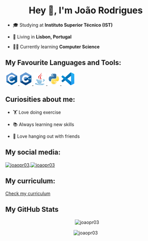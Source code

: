 <h1 align="center"> Hey 👋, I'm João Rodrigues </h1>

- 🎓 Studying at **Instituto Superior Técnico (IST)**

- 📍 Living in **Lisbon, Portugal**

- 👨‍💻 Currently learning **Computer Science**

<h2 align="left">My Favourite Languages and Tools:</h2>
<p align="left"> 
  <a href="https://www.w3schools.com/c/" target="_blank" rel="noreferrer"> <img src="https://raw.githubusercontent.com/devicons/devicon/master/icons/c/c-original.svg" alt="c" width="40" height="40"/> </a> 
  <a href="https://www.w3schools.com/cpp/" target="_blank" rel="noreferrer"> <img src="https://raw.githubusercontent.com/devicons/devicon/master/icons/cplusplus/cplusplus-original.svg" alt="cplusplus" width="40" height="40"/> </a> 
  <a href="https://www.java.com" target="_blank" rel="noreferrer"> <img src="https://raw.githubusercontent.com/devicons/devicon/master/icons/java/java-original.svg" alt="java" width="40" height="40"/> </a> 
  <a href="https://www.python.org" target="_blank" rel="noreferrer"> <img src="https://raw.githubusercontent.com/devicons/devicon/master/icons/python/python-original.svg" alt="python" width="40" height="40"/> </a> 
  <a href="https://code.visualstudio.com/" target="_blank" rel="noreferrer"> <img src="https://raw.githubusercontent.com/devicons/devicon/master/icons/vscode/vscode-original.svg" alt="vscode" width="40" height="40"/> </a>
</p>

<h2 align="left">Curiosities about me:</h2>

- 🏋 Love doing exercise

- 📚 Always learning new skills

- 🪩 Love hanging out with friends

<h2 align="left">My social media:</h2>
<p align="left">
  <a href="https://instagram.com/joaopr03" target="blank"> <img align="center" src="https://raw.githubusercontent.com/rahuldkjain/github-profile-readme-generator/master/src/images/icons/Social/instagram.svg" alt="joaopr03" height="30" width="40"/> </a>
  <a href="https://linkedin.com/in/joão-rodrigues-5ab6b4227" target="blank"> <img align="center" src="https://raw.githubusercontent.com/rahuldkjain/github-profile-readme-generator/master/src/images/icons/Social/linked-in-alt.svg" alt="joaopr03" height="30" width="40"/> </a>
</p>

<h2 align="left">My curriculum:</h2>
<p align="left">
  <a href="https://ibb.co/3vZkgJH">Check my curriculum</a>
</p>

<h2> My GitHub Stats </h2>

<p align="center">&nbsp;
  <img align="center" src="https://github-readme-stats.vercel.app/api?username=joaopr03&show_icons=true&theme=dark&locale=en" alt="joaopr03" />
</p>

<p align="center">
  <img align="center" src="https://github-readme-stats.vercel.app/api/top-langs?username=joaopr03&show_icons=true&theme=dark&locale=en&layout=compact" alt="joaopr03"/></p>
